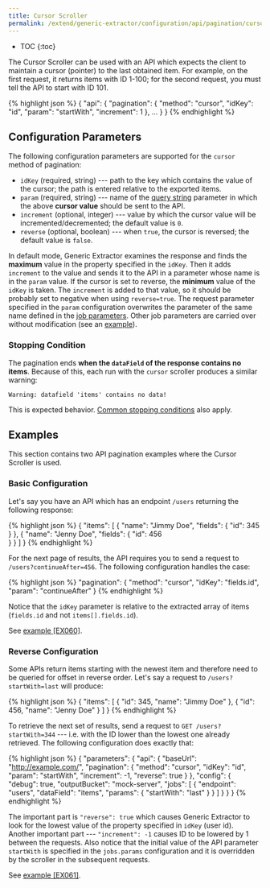 ```yaml
---
title: Cursor Scroller
permalink: /extend/generic-extractor/configuration/api/pagination/cursor/
---
```


* TOC
{:toc}

The Cursor Scroller can be used with an API which expects the client to maintain a cursor (pointer)
to the last obtained item. For example, on the first request, it returns items with ID 1-100; for the second
request, you must tell the API to start with ID 101. 

{% highlight json %}
{
    "api": {
        "pagination": {
            "method": "cursor",
            "idKey": "id",
            "param": "startWith",
            "increment": 1
        },
        ...
    }
}
{% endhighlight %}

## Configuration Parameters
The following configuration parameters are supported for the `cursor` method of pagination:

- `idKey` (required, string) --- path to the key which contains the value of the cursor; the path is entered relative to the exported items.
- `param` (required, string) --- name of the [query string](/extend/generic-extractor/tutorial/rest/#url) parameter in which the above **cursor value** should be sent to the API.
- `increment` (optional, integer) --- value by which the cursor value will be incremented/decremented; the default value is `0`.
- `reverse` (optional, boolean) --- when `true`, the cursor is reversed; the default value is `false`.

In default mode, Generic Extractor examines the response and finds the **maximum** value in the
property specified in the `idKey`. Then it adds `increment` to the value and sends it to the 
API in a parameter whose name is in the `param` value. If the cursor is set to reverse, 
the **minimum** value of the `idKey` is taken. The `increment` is added to that value, so it should be probably
set to negative when using `reverse=true`.
The request parameter specified in the `param` configuration overwrites the parameter of the same name defined in the
[job parameters](/extend/generic-extractor/configuration/config/jobs/#request-parameters). Other job parameters are carried over without modification 
(see an [example](#reverse-configuration)).

### Stopping Condition
The pagination ends **when the `dataField` of the response contains no items**. Because of this, each 
run with the `cursor` scroller produces a similar warning:
    
    Warning: datafield 'items' contains no data!

This is expected behavior. [Common stopping conditions](/extend/generic-extractor/configuration/api/pagination/#stopping-strategy) also apply.

## Examples
This section contains two API pagination examples where the Cursor Scroller is used.

### Basic Configuration
Let's say you have an API which has an endpoint `/users` returning the following response:

{% highlight json %}
{
    "items": [
        {
            "name": "Jimmy Doe",
            "fields": {
                "id": 345
            }
        },
        {
            "name": "Jenny Doe",
            "fields": {
                "id": 456            
            }
        }
    ]
}
{% endhighlight %}

For the next page of results, the API requires you to send a request to `/users?continueAfter=456`. The following 
configuration handles the case:

{% highlight json %}
"pagination": {
    "method": "cursor",
    "idKey": "fields.id",
    "param": "continueAfter"
}
{% endhighlight %}

Notice that the `idKey` parameter is relative to the extracted array of items (`fields.id` and not `items[].fields.id`).

See [example [EX060]](https://github.com/keboola/generic-extractor/tree/master/doc/examples/060-pagination-cursor-basic).

### Reverse Configuration
Some APIs return items starting with the newest item and therefore need to be queried for offset in 
reverse order. Let's say a request to `/users?startWith=last` will produce:

{% highlight json %}
{
    "items": [
        {
            "id": 345,
            "name": "Jimmy Doe"
        },
        {
            "id": 456,
            "name": "Jenny Doe"
        }
    ]
}
{% endhighlight %}

To retrieve the next set of results, send a request to `GET /users?startWith=344` --- i.e. with the
ID lower than the lowest one already retrieved. The following configuration does exactly that:

{% highlight json %}
{
    "parameters": {
        "api": {
            "baseUrl": "http://example.com/",
            "pagination": {
                "method": "cursor",
                "idKey": "id",
                "param": "startWith",
                "increment": -1,
                "reverse": true
            }
        },
        "config": {
            "debug": true,
            "outputBucket": "mock-server",
            "jobs": [
                {
                    "endpoint": "users",
                    "dataField": "items",
                    "params": {
                        "startWith": "last"
                    }
                }
            ]
        }
    }
}
{% endhighlight %}

The important part is `"reverse": true` which causes Generic Extractor to look for the lowest value of the
property specified in `idKey` (user id). Another important part --- `"increment": -1` causes ID to be lowered 
by 1 between the requests. Also notice that the initial value of the API parameter `startWith` is specified 
in the `jobs.params` configuration and it is overridden by the scroller in the subsequent requests.

See [example [EX061]](https://github.com/keboola/generic-extractor/tree/master/doc/examples/061-pagination-cursor-reverse).
